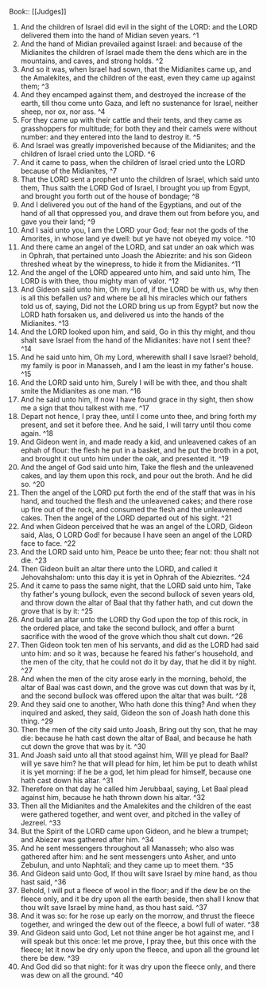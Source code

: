  Book:: [[Judges]]
 1. And the children of Israel did evil in the sight of the LORD: and the LORD delivered them into the hand of Midian seven years. ^1
 2. And the hand of Midian prevailed against Israel: and because of the Midianites the children of Israel made them the dens which are in the mountains, and caves, and strong holds. ^2
 3. And so it was, when Israel had sown, that the Midianites came up, and the Amalekites, and the children of the east, even they came up against them; ^3
 4. And they encamped against them, and destroyed the increase of the earth, till thou come unto Gaza, and left no sustenance for Israel, neither sheep, nor ox, nor ass. ^4
 5. For they came up with their cattle and their tents, and they came as grasshoppers for multitude; for both they and their camels were without number: and they entered into the land to destroy it. ^5
 6. And Israel was greatly impoverished because of the Midianites; and the children of Israel cried unto the LORD. ^6
 7. And it came to pass, when the children of Israel cried unto the LORD because of the Midianites, ^7
 8. That the LORD sent a prophet unto the children of Israel, which said unto them, Thus saith the LORD God of Israel, I brought you up from Egypt, and brought you forth out of the house of bondage; ^8
 9. And I delivered you out of the hand of the Egyptians, and out of the hand of all that oppressed you, and drave them out from before you, and gave you their land; ^9
 10. And I said unto you, I am the LORD your God; fear not the gods of the Amorites, in whose land ye dwell: but ye have not obeyed my voice. ^10
 11. And there came an angel of the LORD, and sat under an oak which was in Ophrah, that pertained unto Joash the Abiezrite: and his son Gideon threshed wheat by the winepress, to hide it from the Midianites. ^11
 12. And the angel of the LORD appeared unto him, and said unto him, The LORD is with thee, thou mighty man of valor. ^12
 13. And Gideon said unto him, Oh my Lord, if the LORD be with us, why then is all this befallen us? and where be all his miracles which our fathers told us of, saying, Did not the LORD bring us up from Egypt? but now the LORD hath forsaken us, and delivered us into the hands of the Midianites. ^13
 14. And the LORD looked upon him, and said, Go in this thy might, and thou shalt save Israel from the hand of the Midianites: have not I sent thee? ^14
 15. And he said unto him, Oh my Lord, wherewith shall I save Israel? behold, my family is poor in Manasseh, and I am the least in my father's house. ^15
 16. And the LORD said unto him, Surely I will be with thee, and thou shalt smite the Midianites as one man. ^16
 17. And he said unto him, If now I have found grace in thy sight, then show me a sign that thou talkest with me. ^17
 18. Depart not hence, I pray thee, until I come unto thee, and bring forth my present, and set it before thee. And he said, I will tarry until thou come again. ^18
 19. And Gideon went in, and made ready a kid, and unleavened cakes of an ephah of flour: the flesh he put in a basket, and he put the broth in a pot, and brought it out unto him under the oak, and presented it. ^19
 20. And the angel of God said unto him, Take the flesh and the unleavened cakes, and lay them upon this rock, and pour out the broth. And he did so. ^20
 21. Then the angel of the LORD put forth the end of the staff that was in his hand, and touched the flesh and the unleavened cakes; and there rose up fire out of the rock, and consumed the flesh and the unleavened cakes. Then the angel of the LORD departed out of his sight. ^21
 22. And when Gideon perceived that he was an angel of the LORD, Gideon said, Alas, O LORD God! for because I have seen an angel of the LORD face to face. ^22
 23. And the LORD said unto him, Peace be unto thee; fear not: thou shalt not die. ^23
 24. Then Gideon built an altar there unto the LORD, and called it Jehovahshalom: unto this day it is yet in Ophrah of the Abiezrites. ^24
 25. And it came to pass the same night, that the LORD said unto him, Take thy father's young bullock, even the second bullock of seven years old, and throw down the altar of Baal that thy father hath, and cut down the grove that is by it: ^25
 26. And build an altar unto the LORD thy God upon the top of this rock, in the ordered place, and take the second bullock, and offer a burnt sacrifice with the wood of the grove which thou shalt cut down. ^26
 27. Then Gideon took ten men of his servants, and did as the LORD had said unto him: and so it was, because he feared his father's household, and the men of the city, that he could not do it by day, that he did it by night. ^27
 28. And when the men of the city arose early in the morning, behold, the altar of Baal was cast down, and the grove was cut down that was by it, and the second bullock was offered upon the altar that was built. ^28
 29. And they said one to another, Who hath done this thing? And when they inquired and asked, they said, Gideon the son of Joash hath done this thing. ^29
 30. Then the men of the city said unto Joash, Bring out thy son, that he may die: because he hath cast down the altar of Baal, and because he hath cut down the grove that was by it. ^30
 31. And Joash said unto all that stood against him, Will ye plead for Baal? will ye save him? he that will plead for him, let him be put to death whilst it is yet morning: if he be a god, let him plead for himself, because one hath cast down his altar. ^31
 32. Therefore on that day he called him Jerubbaal, saying, Let Baal plead against him, because he hath thrown down his altar. ^32
 33. Then all the Midianites and the Amalekites and the children of the east were gathered together, and went over, and pitched in the valley of Jezreel. ^33
 34. But the Spirit of the LORD came upon Gideon, and he blew a trumpet; and Abiezer was gathered after him. ^34
 35. And he sent messengers throughout all Manasseh; who also was gathered after him: and he sent messengers unto Asher, and unto Zebulun, and unto Naphtali; and they came up to meet them. ^35
 36. And Gideon said unto God, If thou wilt save Israel by mine hand, as thou hast said, ^36
 37. Behold, I will put a fleece of wool in the floor; and if the dew be on the fleece only, and it be dry upon all the earth beside, then shall I know that thou wilt save Israel by mine hand, as thou hast said. ^37
 38. And it was so: for he rose up early on the morrow, and thrust the fleece together, and wringed the dew out of the fleece, a bowl full of water. ^38
 39. And Gideon said unto God, Let not thine anger be hot against me, and I will speak but this once: let me prove, I pray thee, but this once with the fleece; let it now be dry only upon the fleece, and upon all the ground let there be dew. ^39
 40. And God did so that night: for it was dry upon the fleece only, and there was dew on all the ground. ^40
